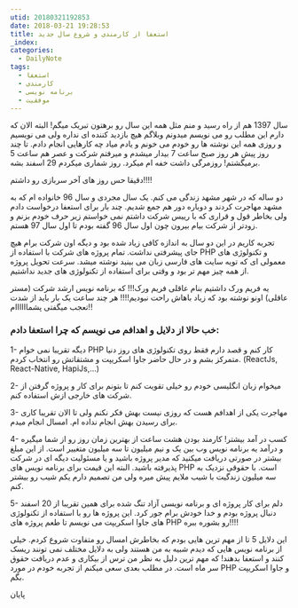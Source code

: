 ```yaml
---
utid: 20180321192853
date: 2018-03-21 19:28:53
title: استعفا از کارمندی و شروع سال جدید
_index:
categories:
  - DailyNote
tags:
  - استعفا
  - کارمندی
  - برنامه نویسی
  - موفقیت
---
```

سال 1397 هم از راه رسید و منم مثل همه این سال رو برهتون تبریک میگم! البته الان که دارم این مطلب رو می نویسم میدونم وبلاگم هیچ بازدید کننده ای نداره ولی می نویسیم و روزی همه این نوشته ها رو خودم می خونم و یادم میاد چه کارهایی انجام دادم.
تا چند روز پیش هر روز صبح ساعت 7 بیدار میشدم و میرفتم شرکت و عصر هم ساعت 5 برمیگشتم! روزمرگی داشت خفه ام میکرد. روز شماری میکردم 29 اسفند بشه.

دقیقا حس روز های آخر سربازی رو داشتم!!!!

دو ساله که در شهر مشهد زندگی می کنم. یک سال مجردی و سال 96 خانواده ام که به مشهد مهاجرت کردند و دوباره دور هم جمع شدیم. چند بار برای استعفا درخواست دادم ولی بخاطر قول و قراری که با رییس شرکت داشتم نمی خواستم زیر حرف خودم بزنم و زودتر از شرکت بیام بیرون چون اول سال 96 گفته بودم تا اول سال 97 هستم.

تجربه کاریم در این دو سال به اندازه کافی زیاد شده بود و دیگه اون شرکت برام هیچ جای پیشرفتی نداشت. تمام پروژه های شرکت با استفاده از PHP و تکنولوژی های معمولی ای که تویه سایت های فارسی زبان می بینید نوشته میشد. سرعت تحویل پروژه از همه چیز مهم تر بود و وقتی برای استفاده از تکنولوژی های جدید نداشتیم.

یه فریم ورک داشتیم بنام عاقلی فریم ورک!!! که برنامه نویس ارشد شرکت (مستر عاقلی) اونو نوشته بود که زیاد باهاش راحت نبودیم!!!! هر چند ساعت یک بار باید از شدت تعجب میگفتی پشماااااام!!

### خب حالا از دلایل و اهدافم می نویسم که چرا استعفا دادم:
1- دیگه تقریبا نمی خوام PHP کار کنم و قصد دارم فقط روی تکنولوژی های روز دنیا متمرکز بشم و در حال حاضر جاوا اسکریپت و مشتقاتش رو انتخاب کردم. (ReactJs, React-Native, HapiJs,...)

2- میخوام زبان انگلیسی خودم رو خیلی تقویت کنم تا بتونم برای کار و پروژه گرفتن از شرکت های خارجی ازش استفاده کنم.

3- مهاجرت یکی از اهدافم هست که روزی نیست بهش فکر نکنم ولی تا الان تقریبا کاری برای رسیدن بهش انجام نداده ام. امسال انجام میدم.

4- کسب در آمد بیشتر! کارمند بودن هشت ساعت از بهترین زمان روز رو از شما میگیره و درآمد یه برنامه نویس وب بین یک و نیم میلیون تا سه میلیون متغییر است. از این مبلغ بیشتر در صورتی دریافت میکنید که مدیر پروژه باشید و یا مسئولیت دیگه ای در شرکت پذیرفته باشید. البته این قیمت برای برنامه نویس های PHP است. با حقوقی نزدیک به سه میلیون زندگیت با شیب ملایم پیش میره ولی من تصمیم دارم یکم شیب رو بیشتر کنم.

5- دلم برای کار پروژه ای و برنامه نویسی آزاد تنگ شده برای همین تقریبا از 20 اسفند دنبال پروژه بودم و خدا خودش برام جور کرد. این پروژه ها رو با استفاده از تکنولوژی های جاوا اسکریپت می نویسم تا طعم پروژه های PHP رو بشوره ببره!!!!

این دلایل 5 تا از مهم ترین هایی بودم که بخاطرش امسال رو متفاوت شروع کردم. خیلی از برنامه نویس هایی که دیدم شبیه به من هستند ولی به دلایل مختلف نمی تونند ریسک کنند و استعفا بدهند! که مهم ترین دلیل به نظر من ترس از بیکاری و عدم دریافت حقوق سر ماه است. در مطلب بعدی سعی میکنم از تجربه خودم در مورد PHP و جاوا اسکریپت بگم.

پایان
